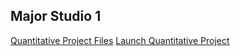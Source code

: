 ## Major Studio 1

[Quantitative Project Files](https://github.com/amina-brown/major-studio-1/tree/master/quantitative-project)
[Launch Quantitative Project](https://amina-brown.github.io/major-studio-1/quantitative-project/)
